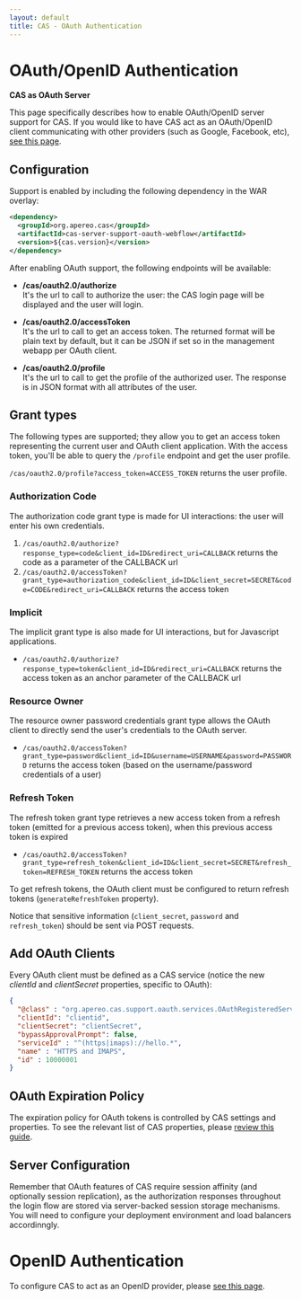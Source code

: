 ```yaml
---
layout: default
title: CAS - OAuth Authentication
---
```


# OAuth/OpenID Authentication

<div class="alert alert-info"><strong>CAS as OAuth Server</strong><p>This page specifically describes how to enable 
OAuth/OpenID server support for CAS. If you would like to have CAS act as an OAuth/OpenID client communicating with 
other providers (such as Google, Facebook, etc), <a href="../integration/Delegate-Authentication.html">see this page</a>.</p></div>

## Configuration

Support is enabled by including the following dependency in the WAR overlay:

```xml
<dependency>
  <groupId>org.apereo.cas</groupId>
  <artifactId>cas-server-support-oauth-webflow</artifactId>
  <version>${cas.version}</version>
</dependency>
```

After enabling OAuth support, the following endpoints will be available:

* **/cas/oauth2.0/authorize**  
It's the url to call to authorize the user: the CAS login page will be displayed and the user will login.

* **/cas/oauth2.0/accessToken**  
It's the url to call to get an access token. The returned format will be plain text by default, but it can be JSON 
if set so in the management webapp per OAuth client.

* **/cas/oauth2.0/profile**  
It's the url to call to get the profile of the authorized user. The response is in JSON format with all attributes of the user.


## Grant types

The following types are supported; they allow you to get an access token representing the current user and OAuth client application.
With the access token, you'll be able to query the `/profile` endpoint and get the user profile.

`/cas/oauth2.0/profile?access_token=ACCESS_TOKEN` returns the user profile.


### Authorization Code

The authorization code grant type is made for UI interactions: the user will enter his own credentials.

1) `/cas/oauth2.0/authorize?response_type=code&client_id=ID&redirect_uri=CALLBACK` returns the code as a parameter of the CALLBACK url
2) `/cas/oauth2.0/accessToken?grant_type=authorization_code&client_id=ID&client_secret=SECRET&code=CODE&redirect_uri=CALLBACK` returns the access token

### Implicit

The implicit grant type is also made for UI interactions, but for Javascript applications.

- `/cas/oauth2.0/authorize?response_type=token&client_id=ID&redirect_uri=CALLBACK` returns the access token as an anchor parameter of the
 CALLBACK url


### Resource Owner

The resource owner password credentials grant type allows the OAuth client to directly send the user's credentials to the OAuth server.

- `/cas/oauth2.0/accessToken?grant_type=password&client_id=ID&username=USERNAME&password=PASSWORD` returns the access token (based on the
 username/password credentials of a user)


### Refresh Token

The refresh token grant type retrieves a new access token from a refresh token (emitted for a previous access token), 
when this previous access token is expired

- `/cas/oauth2.0/accessToken?grant_type=refresh_token&client_id=ID&client_secret=SECRET&refresh_token=REFRESH_TOKEN` returns the access 
token

To get refresh tokens, the OAuth client must be configured to return refresh tokens (`generateRefreshToken` property).

Notice that sensitive information (`client_secret`, `password` and `refresh_token`) should be sent via POST requests.


## Add OAuth Clients

Every OAuth client must be defined as a CAS service (notice the new *clientId* and *clientSecret* properties, specific to OAuth):

```json
{
  "@class" : "org.apereo.cas.support.oauth.services.OAuthRegisteredService",
  "clientId": "clientid",
  "clientSecret": "clientSecret",
  "bypassApprovalPrompt": false,
  "serviceId" : "^(https|imaps)://hello.*",
  "name" : "HTTPS and IMAPS",
  "id" : 10000001
}
```

## OAuth Expiration Policy

The expiration policy for OAuth tokens is controlled by CAS settings and properties.
To see the relevant list of CAS properties, please [review this guide](Configuration-Properties.html).

## Server Configuration

Remember that OAuth features of CAS require session affinity (and optionally session replication),
as the authorization responses throughout the login flow
are stored via server-backed session storage mechanisms. You will need to configure your deployment environment and load balancers
accordinngly.


# OpenID Authentication

To configure CAS to act as an OpenID provider, please [see this page](../protocol/OpenID-Protocol.html).
